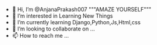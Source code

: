 - 👋 Hi, I’m @AnjanaPrakash007
"""AMAZE YOURSELF"""
- 👀 I’m interested in  Learning New Things
- 🌱 I’m currently learning Django,Python,Js,Html,css
- 💞️ I’m looking to collaborate on ...
- 📫 How to reach me ...

<!---
AnjanaPrakash007/AnjanaPrakash007 is a ✨ special ✨ repository because its `README.md` (this file) appears on your GitHub profile.
You can click the Preview link to take a look at your changes.
--->
